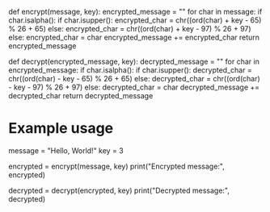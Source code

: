 def encrypt(message, key):
    encrypted_message = ""
    for char in message:
        if char.isalpha():
            if char.isupper():
                encrypted_char = chr((ord(char) + key - 65) % 26 + 65)
            else:
                encrypted_char = chr((ord(char) + key - 97) % 26 + 97)
        else:
            encrypted_char = char
        encrypted_message += encrypted_char
    return encrypted_message


def decrypt(encrypted_message, key):
    decrypted_message = ""
    for char in encrypted_message:
        if char.isalpha():
            if char.isupper():
                decrypted_char = chr((ord(char) - key - 65) % 26 + 65)
            else:
                decrypted_char = chr((ord(char) - key - 97) % 26 + 97)
        else:
            decrypted_char = char
        decrypted_message += decrypted_char
    return decrypted_message


# Example usage
message = "Hello, World!"
key = 3

encrypted = encrypt(message, key)
print("Encrypted message:", encrypted)

decrypted = decrypt(encrypted, key)
print("Decrypted message:", decrypted)
